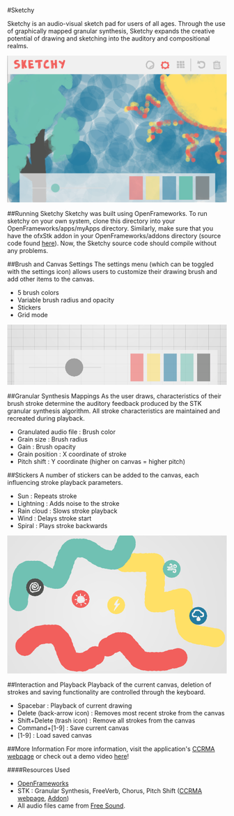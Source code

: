 #Sketchy

Sketchy is an audio-visual sketch pad for users of all ages. Through the use of graphically mapped granular synthesis, 
Sketchy expands the creative potential of drawing and sketching into the auditory and compositional realms. 

![Demo Screenshot](https://github.com/graham-davis/sketchy/blob/master/bin/screenshots/demo.png "Sketchy")

##Running Sketchy
Sketchy was built using OpenFrameworks. To run sketchy on your own system, clone this directory into your 
OpenFrameworks/apps/myApps directory. Similarly, make sure that you have the ofxStk addon in your OpenFrameworks/addons
directory (source code found [here](https://github.com/Ahbee/ofxStk)). Now, the Sketchy source code should 
compile without any problems.

##Brush and Canvas Settings
The settings menu (which can be toggled with the settings icon) allows users to customize their drawing brush and
add other items to the canvas.
<ul>
<li>5 brush colors</li>
<li>Variable brush radius and opacity</li>
<li>Stickers</li>
<li>Grid mode</li>
</ul>

![Settings Screenshot](https://github.com/graham-davis/sketchy/blob/master/bin/screenshots/settings.png "Sketchy")


##Granular Synthesis Mappings
As the user draws, characteristics of their brush stroke determine the auditory feedback produced by the STK 
granular synthesis algorithm. All stroke characteristics are maintained and recreated during playback.
<ul>
<li>Granulated audio file : Brush color</li>
<li>Grain size : Brush radius</li>
<li>Gain : Brush opacity</li>
<li>Grain position : X coordinate of stroke</li>
<li>Pitch shift : Y coordinate (higher on canvas = higher pitch)</li>
</ul>

##Stickers
A number of stickers can be added to the canvas, each influencing stroke playback parameters.
<ul>
<li>Sun : Repeats stroke</li>
<li>Lightning : Adds noise to the stroke</li>
<li>Rain cloud : Slows stroke playback</li>
<li>Wind : Delays stroke start</li>
<li>Spiral : Plays stroke backwards</li>
</ul>

![Stickers Screenshot](https://github.com/graham-davis/sketchy/blob/master/bin/screenshots/stickers.png "Sketchy")

##Interaction and Playback
Playback of the current canvas, deletion of strokes and saving functionality are controlled through the keyboard. 
<ul>
<li>Spacebar : Playback of current drawing</li>
<li>Delete (back-arrow icon) : Removes most recent stroke from the canvas</li>
<li>Shift+Delete (trash icon) : Remove all strokes from the canvas</li>
<li>Command+[1-9] : Save current canvas</li>
<li>[1-9] : Load saved canvas
</ul>

##More Information
For more information, visit the application's [CCRMA webpage](https://ccrma.stanford.edu/~gbdavis/sketchy) or check out
a demo video [here](https://youtu.be/qnZP2cdjrlI)!

####Resources Used
<ul>
<li><a href="http://openframeworks.cc/">OpenFrameworks</a></li>
<li>STK : Granular Synthesis, FreeVerb, Chorus, Pitch Shift (<a href = "https://ccrma.stanford.edu/software/stk/">CCRMA webpage</a>, <a href="https://github.com/Ahbee/ofxStk">Addon</a>)</li>
<li>All audio files came from <a href="https://www.freesound.org/">Free Sound</a>.</li>
</ul>
